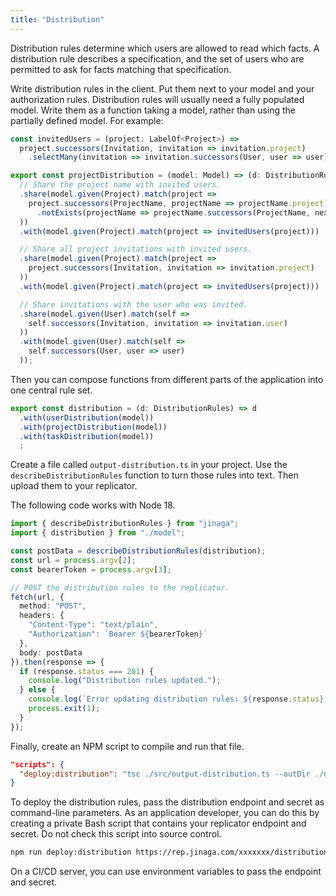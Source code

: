 ```yaml
---
title: "Distribution"
---
```


Distribution rules determine which users are allowed to read which facts.
A distribution rule describes a specification, and the set of users who are permitted to ask for facts matching that specification.

Write distribution rules in the client.
Put them next to your model and your authorization rules.
Distribution rules will usually need a fully populated model.
Write them as a function taking a model, rather than using the partially defined model.
For example:

```typescript
const invitedUsers = (project: LabelOf<Project>) =>
  project.successors(Invitation, invitation => invitation.project)
    .selectMany(invitation => invitation.successors(User, user => user));

export const projectDistribution = (model: Model) => (d: DistributionRules) => d
  // Share the project name with invited users.
  .share(model.given(Project).match(project =>
    project.successors(ProjectName, projectName => projectName.project)
      .notExists(projectName => projectName.successors(ProjectName, next => next.prior))
  ))
  .with(model.given(Project).match(project => invitedUsers(project)))

  // Share all project invitations with invited users.
  .share(model.given(Project).match(project =>
    project.successors(Invitation, invitation => invitation.project)
  ))
  .with(model.given(Project).match(project => invitedUsers(project)))

  // Share invitations with the user who was invited.
  .share(model.given(User).match(self =>
    self.successors(Invitation, invitation => invitation.user)
  ))
  .with(model.given(User).match(self =>
    self.successors(User, user => user)
  ));
```

Then you can compose functions from different parts of the application into one central rule set.

```typescript
export const distribution = (d: DistributionRules) => d
  .with(userDistribution(model))
  .with(projectDistribution(model))
  .with(taskDistribution(model))
  ;
```

Create a file called `output-distribution.ts` in your project.
Use the `describeDistributionRules` function to turn those rules into text.
Then upload them to your replicator.

The following code works with Node 18.

```typescript
import { describeDistributionRules } from "jinaga";
import { distribution } from "./model";

const postData = describeDistributionRules(distribution);
const url = process.argv[2];
const bearerToken = process.argv[3];

// POST the distribution rules to the replicator.
fetch(url, {
  method: "POST",
  headers: {
    "Content-Type": "text/plain",
    "Authorization": `Bearer ${bearerToken}`
  },
  body: postData
}).then(response => {
  if (response.status === 201) {
    console.log("Distribution rules updated.");
  } else {
    console.log(`Error updating distribution rules: ${response.status} ${response.statusText}`);
    process.exit(1);
  }
});
```

Finally, create an NPM script to compile and run that file.

```json
"scripts": {
  "deploy:distribution": "tsc ./src/output-distribution.ts --outDir ./deploy && node ./deploy/output-distribution.js"
}
```

To deploy the distribution rules, pass the distribution endpoint and secret as command-line parameters.
As an application developer, you can do this by creating a private Bash script that contains your replicator endpoint and secret.
Do not check this script into source control.

```bash
npm run deploy:distribution https://rep.jinaga.com/xxxxxxx/distribution yyyyyyy
```

On a CI/CD server, you can use environment variables to pass the endpoint and secret.